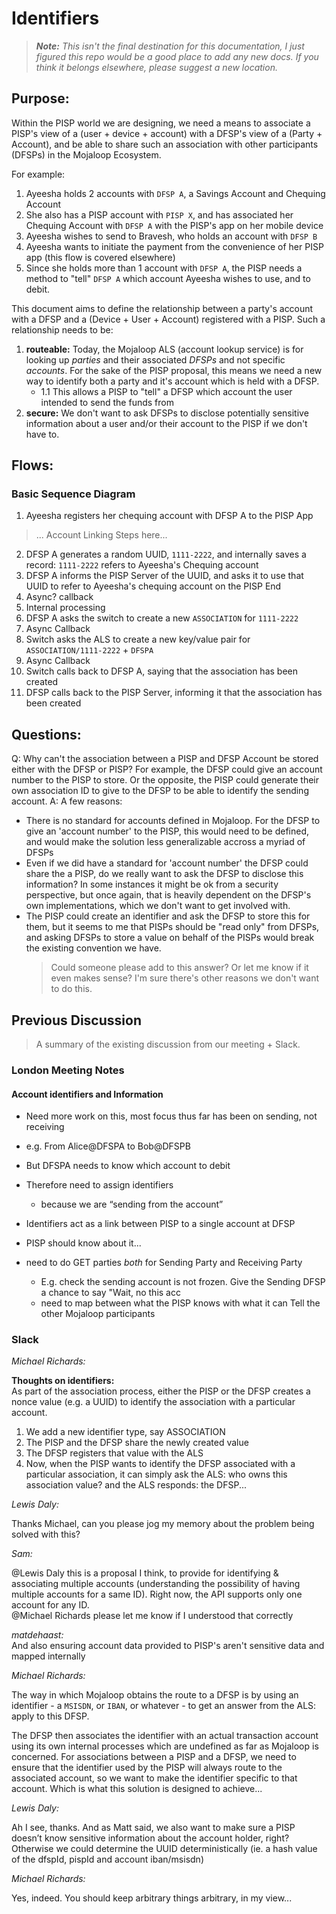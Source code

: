 # Identifiers

> ***Note:** This isn't the final destination for this documentation, I just figured this repo would be a good place to add any new docs. If you think it belongs elsewhere, please suggest a new location.*

## Purpose: 

Within the PISP world we are designing, we need a means to associate a PISP's view of a (user + device + account) with a DFSP's view of a (Party + Account), and be able to share such an association with other participants (DFSPs) in the Mojaloop Ecosystem.

For example:
1. Ayeesha holds 2 accounts with `DFSP A`, a Savings Account and Chequing Account
1. She also has a PISP account with `PISP X`, and has associated her Chequing Account with `DFSP A` with the PISP's app on her mobile device
1. Ayeesha wishes to send to Bravesh, who holds an account with `DFSP B`
1. Ayeesha wants to initiate the payment from the convenience of her PISP app (this flow is covered elsewhere)
1. Since she holds more than 1 account with `DFSP A`, the PISP needs a method to "tell" `DFSP A` which account Ayeesha wishes to use, and to debit.

This document aims to define the relationship between a party's account with a DFSP and a (Device + User + Account) registered with a PISP. Such a relationship needs to be:

1. **routeable:** Today, the Mojaloop ALS (account lookup service) is for looking up _parties_ and their associated _DFSPs_ and not specific _accounts_. For the sake of the PISP proposal, this means we need a new way to identify both a party and it's account which is held with a DFSP.
    - 1.1 This allows a PISP to "tell" a DFSP which account the user intended to send the funds from
1. **secure:** We don't want to ask DFSPs to disclose potentially sensitive information about a user and/or their account to the PISP if we don't have to.


## Flows:

### Basic Sequence Diagram


1. Ayeesha registers her chequing account with DFSP A to the PISP App  

> ... Account Linking Steps here...

2. DFSP A generates a random UUID, `1111-2222`, and internally saves a record: `1111-2222` refers to Ayeesha's Chequing account
3. DFSP A informs the PISP Server of the UUID, and asks it to use that UUID to refer to Ayeesha's chequing account on the PISP End
4. Async? callback
5. Internal processing
6. DFSP A asks the switch to create a new `ASSOCIATION` for `1111-2222`
7. Async Callback
8. Switch asks the ALS to create a new key/value pair for `ASSOCIATION/1111-2222` + `DFSPA`
9. Async Callback
10. Switch calls back to DFSP A, saying that the association has been created
11. DFSP calls back to the PISP Server, informing it that the association has been created


## Questions:

Q: Why can't the association between a PISP and DFSP Account be stored either with the DFSP or PISP? For example, the DFSP could give an account number to the PISP to store. Or the opposite, the PISP could generate their own association ID to give to the DFSP to be able to identify the sending account.
A: A few reasons:
  - There is no standard for accounts defined in Mojaloop. For the DFSP to give an 'account number' to the PISP, this would need to be defined, and would make the solution less generalizable accross a myriad of DFSPs
  - Even if we did have a standard for 'account number' the DFSP could share the a PISP, do we really want to ask the DFSP to disclose this information? In some instances it might be ok from a security perspective, but once again, that is heavily dependent on the DFSP's own implementations, which we don't want to get involved with.
  - The PISP could create an identifier and ask the DFSP to store this for them, but it seems to me that PISPs should be "read only" from DFSPs, and asking DFSPs to store a value on behalf of the PISPs would break the existing convention we have.
    > Could someone please add to this answer? Or let me know if it even makes sense? I'm sure there's other reasons we don't want to do this.


## Previous Discussion

> A summary of the existing discussion from our meeting + Slack.

### London Meeting Notes

#### Account identifiers and Information
- Need more work on this, most focus thus far has been on sending, not receiving
- e.g. From Alice@DFSPA to Bob@DFSPB
- But DFSPA needs to know which account to debit
- Therefore need to assign identifiers
  - because we are “sending from the account”
- Identifiers act as a link between PISP to a single account at DFSP
- PISP should know about it...

- need to do GET parties *both* for Sending Party and Receiving Party
  - E.g. check the sending account is not frozen. Give the Sending DFSP a chance to say "Wait, no this acc
  - need to map between what the PISP knows with what it can Tell the other Mojaloop participants


### Slack

*Michael Richards:*

**Thoughts on identifiers:**  
As part of the association process, either the PISP or the DFSP creates a nonce value (e.g. a UUID) to identify the association with a particular account.

1. We add a new identifier type, say ASSOCIATION
1. The PISP and the DFSP share the newly created value
1. The DFSP registers that value with the ALS
1. Now, when the PISP wants to identify the DFSP associated with a particular association, it can simply ask the ALS: who owns this association value? and the ALS responds: the DFSP...

*Lewis Daly:*

Thanks Michael, can you please jog my memory about the problem being solved with this?

*Sam:*

@Lewis Daly this is a proposal I think, to provide for identifying & associating multiple accounts (understanding the possibility of having multiple accounts for a same ID). Right now, the API supports only one account for any ID.  
@Michael Richards please let me know if I understood that correctly

*matdehaast:*  
And also ensuring account data provided to PISP's aren't sensitive data and mapped internally

*Michael Richards:*

The way in which Mojaloop obtains the route to a DFSP is by using an identifier - a `MSISDN`, or `IBAN`, or whatever - to get an answer from the ALS: apply to this DFSP. 

The DFSP then associates the identifier with an actual transaction account using its own internal processes which are undefined as far as Mojaloop is concerned. For associations between a PISP and a DFSP, we need to ensure that the identifier used by the PISP will always route to the associated account, so we want to make the identifier specific to that account. Which is what this solution is designed to achieve...

*Lewis Daly:* 

Ah I see, thanks. And as Matt said, we also want to make sure a PISP doesn’t know sensitive information about the account holder, right? Otherwise we could determine the UUID deterministically (ie. a hash value of the dfspId, pispId and account iban/msisdn)

*Michael Richards:*

Yes, indeed. You should keep arbitrary things arbitrary, in my view...
